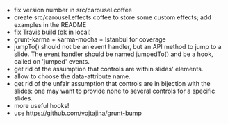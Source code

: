 * fix version number in src/carousel.coffee
* create src/carousel.effects.coffee to store some custom effects; add examples in the README
* fix Travis build (ok in local)
* grunt-karma + karma-mocha + Istanbul for coverage
* jumpTo() should not be an event handler, but an API method to jump to a slide.
  The event handler should be named jumpedTo() and be a hook, called on
  'jumped' events.
* get rid of the assumption that controls are within slides' elements.
* allow to choose the data-attribute name.
* get rid of the unfair assumption that controls are in bijection with the slides: one may want to provide none to several controls for a specific slides.
* more useful hooks!
* use https://github.com/vojtajina/grunt-bump
